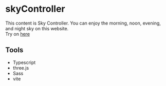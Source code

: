 # skyController

This content is Sky Controller. You can enjoy the morning, noon, evening, and night sky on this website.<br>
Try on [here](https://edison-garden.tokyo/skycontroller/)

## Tools
- Typescript
- three.js
- Sass
- vite

